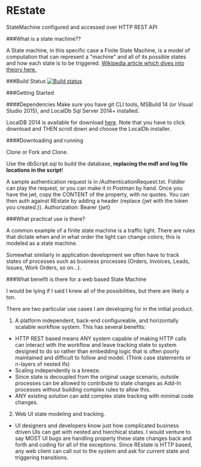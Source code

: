 # REstate
StateMachine configured and accessed over HTTP REST API

###What is a state machine??

A State machine, in this specific case a Finite State Machine, is a model of computation that can represent a "machine" and all of its possible states and how each state is to be triggered. [Wikipedia article which dives into theory here.](https://en.wikipedia.org/wiki/Finite-state_machine)

###Build Status
[![Build status](https://ci.appveyor.com/api/projects/status/oc6s5hm8a3xqd024/branch/master?svg=true)](https://ci.appveyor.com/project/psibernetic/restate/branch/master)



###Getting Started

####Dependencies
Make sure you have git CLI tools, MSBuild 14 (or Visual Studio 2015), and LocalDb Sql Server 2014+ installed.

LocalDB 2014 is available for download [here](https://www.microsoft.com/en-us/download/details.aspx?id=42299). Note that you have to click download and THEN scroll down and choose the LocalDb installer. 

####Downloading and running

Clone or Fork and Clone.

Use the dbScript.sql to build the database, __replacing the mdf and log file locations in the script__!

A sample authentication request is in /AuthenticationRequest.txt. Fiddler can play the request, or you can make it in Postman by hand. Once you have the jwt, copy the CONTENT of the property, with no quotes. You can then auth against REstate by adding a header (replace {jwt with the token you created.}). Authorization: Bearer {jwt}

###What practical use is there?

A common example of a finite state machine is a traffic light. There are rules that dictate when and in what order the light can change colors; this is modeled as a state machine.

Somewhat similarly in application development we often have to track states of processes such as business processes (Orders, Invoices, Leads, Issues, Work Orders, so on...).

###What benefit is there for a web based State Machine

I would be lying if I said I knew all of the possibilities, but there are likely a ton.

There are two particular use cases I am developing for in the initial product.

1. A platform independent, back-end configureable, and horizontally scalable workflow system. This has several benefits: 
  * HTTP REST based means ANY system capable of making HTTP calls can interact with the workflow and leave tracking state to system designed to do so rather than embedding logic that is often poorly maintained and difficult to follow and model. (Think case statements or n-layers of nested ifs)
  * Scaling independently is a breeze.
  * Since state is decoupled from the original usage scenario, outside processes can be allowed to contribute to state changes as Add-In processes without building complex rules to allow this.
  * ANY existing solution can add complex state tracking with minimal code changes.
2. Web UI state modeling and tracking.
  * UI designers and developers know just how complicated business driven UIs can get with nested and hierchical states. I would venture to say MOST UI bugs are handling properly these state changes back and forth and coding for all of the exceptions. Since REstate is HTTP based, any web client can call out to the system and ask for current state and triggering transitions.
  
  


